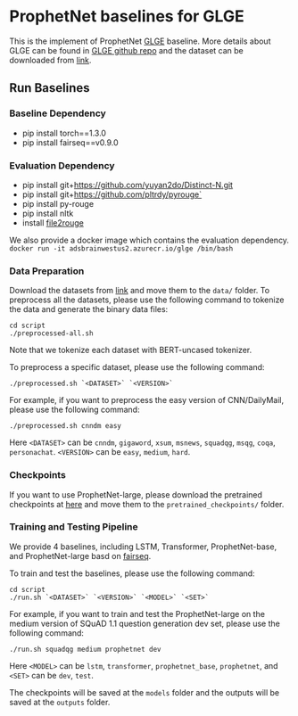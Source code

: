 # ProphetNet baselines for GLGE

This is the implement of ProphetNet [GLGE](https://arxiv.org/abs/) baseline. More details about GLGE can be found in [GLGE github repo](https://github.com/microsoft/glge) and the dataset can be downloaded from [link](https://microsoft.github.io/glge/).  

## Run Baselines

### Baseline Dependency
- pip install torch==1.3.0  
- pip install fairseq==v0.9.0

### Evaluation Dependency
- pip install git+https://github.com/yuyan2do/Distinct-N.git
- pip install git+https://github.com/pltrdy/pyrouge`
- pip install py-rouge
- pip install nltk
- install [file2rouge](https://github.com/pltrdy/files2rouge)

We also provide a docker image which contains the evaluation dependency.
`docker run -it adsbrainwestus2.azurecr.io/glge /bin/bash`

### Data Preparation
Download the datasets from [link](https://microsoft.github.io/glge/) and move them to the `data/` folder.
To preprocess all the datasets, please use the following command to tokenize the data and generate the binary data files:
```
cd script
./preprocessed-all.sh
```
Note that we tokenize each dataset with BERT-uncased tokenizer.

To preprocess a specific dataset, please use the following command:
```
./preprocessed.sh `<DATASET>` `<VERSION>`
```
For example, if you want to preprocess the easy version of CNN/DailyMail, please use the following command:
```
./preprocessed.sh cnndm easy
```
Here `<DATASET>` can be `cnndm`, `gigaword`, `xsum`, `msnews`, `squadqg`, `msqg`, `coqa`, `personachat`. `<VERSION>` can be `easy`, `medium`, `hard`.

### Checkpoints
If you want to use ProphetNet-large, please download the pretrained checkpoints at [here](https://github.com/microsoft/ProphetNet) and move them to the `pretrained_checkpoints/` folder.

### Training and Testing Pipeline
We provide 4 baselines, including LSTM, Transformer, ProphetNet-base, and ProphetNet-large basd on [fairseq](https://github.com/pytorch/fairseq).
    
To train and test the baselines, please use the following command:
```
cd script
./run.sh `<DATASET>` `<VERSION>` `<MODEL>` `<SET>`
```
For example, if you want to train and test the ProphetNet-large on the medium version of SQuAD 1.1 question generation dev set, please use the following command:
```
./run.sh squadqg medium prophetnet dev
```
Here `<MODEL>` can be `lstm`, `transformer`, `prophetnet_base`, `prophetnet`, and `<SET>` can be `dev`, `test`.
    
The checkpoints will be saved at the `models` folder and the outputs will be saved at the `outputs` folder.
